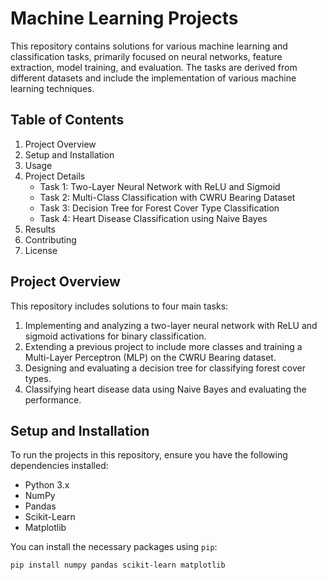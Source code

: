 # Machine Learning Projects

This repository contains solutions for various machine learning and classification tasks, primarily focused on neural networks, feature extraction, model training, and evaluation. The tasks are derived from different datasets and include the implementation of various machine learning techniques.

## Table of Contents

1. Project Overview
2. Setup and Installation
3. Usage
4. Project Details
    - Task 1: Two-Layer Neural Network with ReLU and Sigmoid
    - Task 2: Multi-Class Classification with CWRU Bearing Dataset
    - Task 3: Decision Tree for Forest Cover Type Classification
    - Task 4: Heart Disease Classification using Naive Bayes
5. Results
6. Contributing
7. License

## Project Overview

This repository includes solutions to four main tasks: 
1. Implementing and analyzing a two-layer neural network with ReLU and sigmoid activations for binary classification. 
2. Extending a previous project to include more classes and training a Multi-Layer Perceptron (MLP) on the CWRU Bearing dataset. 
3. Designing and evaluating a decision tree for classifying forest cover types. 
4. Classifying heart disease data using Naive Bayes and evaluating the performance.

## Setup and Installation

To run the projects in this repository, ensure you have the following dependencies installed: 
- Python 3.x 
- NumPy 
- Pandas 
- Scikit-Learn 
- Matplotlib

You can install the necessary packages using `pip`:

```bash
pip install numpy pandas scikit-learn matplotlib
